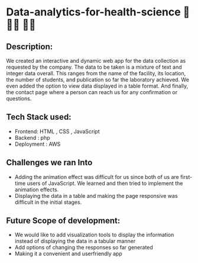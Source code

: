 # Data-analytics-for-health-science 🏥 👩‍⚕️ 👨‍⚕️

## Description:
We created an interactive and dynamic web app for the data collection as requested by the company. The data to be taken is a mixture of text and integer data overall. This ranges from the name of the facility, its location, the number of students, and publication so far the laboratory achieved. We even added the option to view data displayed in a table format. And finally, the contact page where a person can reach us for any confirmation or questions.

## Tech Stack used:
- Frontend: HTML , CSS , JavaScript
- Backend : php
- Deployment : AWS

## Challenges we ran Into
- Adding the animation effect was difficult for us since both of us are first-time users of JavaScript. We learned and then tried to implement the animation effects.
- Displaying the data in a table and making the page responsive was difficult in the initial stages.

## Future Scope of development:
- We would like to add visualization tools to display the information instead of displaying the data in a tabular manner
- Add options of changing the responses so far generated
- Making it a convenient and userfriendly app 

